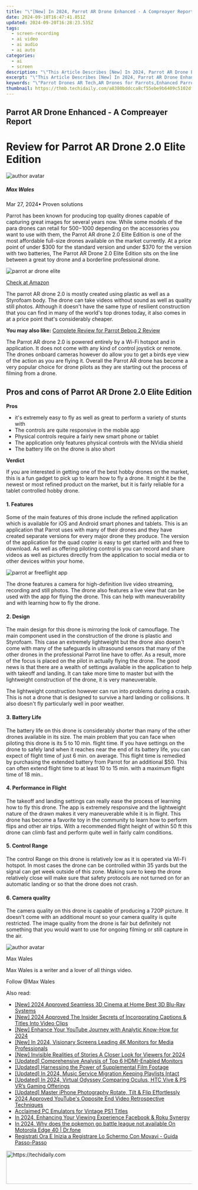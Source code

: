 ```yaml
---
title: "\"[New] In 2024, Parrot AR Drone Enhanced - A Compreayer Report\""
date: 2024-09-18T16:47:41.851Z
updated: 2024-09-20T16:28:23.535Z
tags: 
  - screen-recording
  - ai video
  - ai audio
  - ai auto
categories: 
  - ai
  - screen
description: "\"This Article Describes [New] In 2024, Parrot AR Drone Enhanced - A Compreayer Report\""
excerpt: "\"This Article Describes [New] In 2024, Parrot AR Drone Enhanced - A Compreayer Report\""
keywords: "\"Parrot Drones AR Tech,AR Drones for Parrots,Enhanced Parrot Drones,Parrot Drone VR Experience,Parrot AR Aerial Surveillance,AR-Enhanced Bird Drones,Advanced Parrot Flight Drones\""
thumbnail: https://thmb.techidaily.com/a8380bddcca8cf55ebe9b6409c5102df744a27a7ccc7e054a06e6cf78ab12144.png
---
```


## Parrot AR Drone Enhanced - A Compreayer Report

# Review for Parrot AR Drone 2.0 Elite Edition

![author avatar](https://images.wondershare.com/filmora/article-images/max-wales-author.jpg)

##### Max Wales

 Mar 27, 2024• Proven solutions

 Parrot has been known for producing top quality drones capable of capturing great images for several years now. While some models of the para drones can retail for $500-$1000 depending on the accessories you want to use with them, the Parrot AR drone 2.0 Elite Edition is one of the most affordable full-size drones available on the market currently. At a price point of under $300 for the standard version and under $370 for the version with two batteries, The Parrot AR Drone 2.0 Elite Edition sits on the line between a great toy drone and a borderline professional drone.

![parrot ar drone elite](https://images.wondershare.com/filmora/article-images/parrot-ar-drone-elite.jpg)

[Check at Amazon](https://www.amazon.com/gp/product/B01JNWLO14/ref=as%5Fli%5Ftl?ie=UTF8&tag=vs-flora-20&camp=1789&creative=9325&linkCode=as2&creativeASIN=B01JNWLO14&linkId=75a457e4caf0a07b5d6a970a0cc00258)

 The parrot AR drone 2.0 is mostly created using plastic as well as a Styrofoam body. The drone can take videos without sound as well as quality still photos. Although it doesn't have the same type of resilient construction that you can find in many of the world's top drones today, it also comes in at a price point that's considerably cheaper.

**You may also like:** [Complete Review for Parrot Bebop 2 Review](https://tools.techidaily.com/wondershare/filmora/download/)

 The Parrot AR drone 2.0 is powered entirely by a Wi-Fi hotspot and in application. It does not come with any kind of control joystick or remote. The drones onboard cameras however do allow you to get a birds eye view of the action as you are flying it. Overall the Parrot AR drone has become a very popular choice for drone pilots as they are starting out the process of filming from a drone.

## Pros and cons of Parrot AR Drone 2.0 Elite Edition

**Pros**

* it's extremely easy to fly as well as great to perform a variety of stunts with
* The controls are quite responsive in the mobile app
* Physical controls require a fairly new smart phone or tablet
* The application only features physical controls with the NVidia shield
* The battery life on the drone is also short

**Verdict**

 If you are interested in getting one of the best hobby drones on the market, this is a fun gadget to pick up to learn how to fly a drone. It might it be the newest or most refined product on the market, but it is fairly reliable for a tablet controlled hobby drone.

#### 1\.  Features

 Some of the main features of this drone include the refined application which is available for iOS and Android smart phones and tablets. This is an application that Parrot uses with many of their drones and they have created separate versions for every major drone they produce. The version of the application for the quad copter is easy to get started with and free to download. As well as offering piloting control is you can record and share videos as well as pictures directly from the application to social media or to other devices within your home.

![parrot ar freeflight app](https://images.wondershare.com/filmora/article-images/parrot-ar-free-flight-app.png)

 The drone features a camera for high-definition live video streaming, recording and still photos. The drone also features a live view that can be used with the app for flying the drone. This can help with maneuverability and with learning how to fly the drone.

#### 2\.  Design

 The main design for this drone is mirroring the look of camouflage. The main component used in the construction of the drone is plastic and Styrofoam. This case an extremely lightweight but the drone also doesn't come with many of the safeguards in ultrasound sensors that many of the other drones in the professional Parrot line have to offer. As a result, more of the focus is placed on the pilot in actually flying the drone. The good news is that there are a wealth of settings available in the application to help with takeoff and landing. It can take more time to master but with the lightweight construction of the drone, it is very maneuverable.

 The lightweight construction however can run into problems during a crash. This is not a drone that is designed to survive a hard landing or collisions. It also doesn't fly particularly well in poor weather.

#### 3\.  Battery Life

 The battery life on this drone is considerably shorter than many of the other drones available in its size. The main problem that you can face when piloting this drone is its 5 to 10 min. flight time. If you have settings on the drone to safely land when it reaches near the end of its battery life, you can expect of flight time of just 6 min. on average. This flight time is remedied by purchasing the extended battery from Parrot for an additional $50\. This can often extend flight time to at least 10 to 15 min. with a maximum flight time of 18 min..

#### 4\.  Performance in Flight

 The takeoff and landing settings can really ease the process of learning how to fly this drone. The app is extremely responsive and the lightweight nature of the drawn makes it very maneuverable while it is in flight. This drone has become a favorite toy in the community to learn how to perform flips and other air trips. With a recommended flight height of within 50 ft this drone can climb fast and perform quite well in fairly calm conditions.

#### 5\.  Control Range

 The control Range on this drone is relatively low as it is operated via Wi-Fi hotspot. In most cases the drone can be controlled within 35 yards but the signal can get week outside of this zone. Making sure to keep the drone relatively close will make sure that safety protocols are not turned on for an automatic landing or so that the drone does not crash.

#### 6\.  Camera quality

 The camera quality on this drone is capable of producing a 720P picture. It doesn't come with an additional mount so your camera quality is quite restricted. The image quality from the drone is fair but definitely not something that you would want to use for ongoing filming or still capture in the air.

![author avatar](https://images.wondershare.com/filmora/article-images/max-wales-author.jpg)

Max Wales

Max Wales is a writer and a lover of all things video.

Follow @Max Wales


<ins class="adsbygoogle"
     style="display:block"
     data-ad-format="autorelaxed"
     data-ad-client="ca-pub-7571918770474297"
     data-ad-slot="1223367746"></ins>



<ins class="adsbygoogle"
     style="display:block"
     data-ad-client="ca-pub-7571918770474297"
     data-ad-slot="8358498916"
     data-ad-format="auto"
     data-full-width-responsive="true"></ins>


<span class="atpl-alsoreadstyle">Also read:</span>
<div><ul>
<li><a href="https://article-files.techidaily.com/new-2024-approved-seamless-3d-cinema-at-home-best-3d-blu-ray-systems/"><u>[New] 2024 Approved Seamless 3D Cinema at Home Best 3D Blu-Ray Systems</u></a></li>
<li><a href="https://article-files.techidaily.com/new-2024-approved-the-insider-secrets-of-incorporating-captions-and-titles-into-video-clips/"><u>[New] 2024 Approved The Insider Secrets of Incorporating Captions & Titles Into Video Clips</u></a></li>
<li><a href="https://youtube-webster.techidaily.com/nhance-your-youtube-journey-with-analytic-know-how-for-2024/"><u>[New] Enhance Your YouTube Journey with Analytic Know-How for 2024</u></a></li>
<li><a href="https://article-files.techidaily.com/new-in-2024-visionary-screens-leading-4k-monitors-for-media-professionals/"><u>[New] In 2024, Visionary Screens Leading 4K Monitors for Media Professionals</u></a></li>
<li><a href="https://instagram-clips.techidaily.com/new-invisible-realities-of-stories-a-closer-look-for-viewers-for-2024/"><u>[New] Invisible Realities of Stories A Closer Look for Viewers for 2024</u></a></li>
<li><a href="https://extra-lessons.techidaily.com/updated-comprehensive-analysis-of-top-6-hdmi-enabled-monitors/"><u>[Updated] Comprehensive Analysis of Top 6 HDMI-Enabled Monitors</u></a></li>
<li><a href="https://article-files.techidaily.com/updated-harnessing-the-power-of-supplemental-film-footage/"><u>[Updated] Harnessing the Power of Supplemental Film Footage</u></a></li>
<li><a href="https://article-files.techidaily.com/updated-in-2024-music-service-migration-keeping-playlists-intact/"><u>[Updated] In 2024, Music Service Migration Keeping Playlists Intact</u></a></li>
<li><a href="https://fox-friendly.techidaily.com/updated-in-2024-virtual-odyssey-comparing-oculus-htc-vive-and-ps-vrs-gaming-offerings/"><u>[Updated] In 2024, Virtual Odyssey Comparing Oculus, HTC Vive & PS VR’s Gaming Offerings</u></a></li>
<li><a href="https://article-files.techidaily.com/updated-master-iphone-photography-rotate-tilt-and-flip-effortlessly/"><u>[Updated] Master iPhone Photography Rotate, Tilt & Flip Effortlessly</u></a></li>
<li><a href="https://youtube-sure.techidaily.com/approved-youtubes-opposite-end-video-retrospective-techniques/"><u>2024 Approved YouTube's Opposite End Video Retrospective Techniques</u></a></li>
<li><a href="https://screen-video-capture.techidaily.com/acclaimed-pc-emulators-for-vintage-ps1-titles/"><u>Acclaimed PC Emulators for Vintage PS1 Titles</u></a></li>
<li><a href="https://facebook-video-content.techidaily.com/in-2024-enhancing-your-viewing-experience-facebook-and-roku-synergy/"><u>In 2024, Enhancing Your Viewing Experience Facebook & Roku Synergy</u></a></li>
<li><a href="https://android-pokemon-go.techidaily.com/in-2024-why-does-the-pokemon-go-battle-league-not-available-on-motorola-edge-40-drfone-by-drfone-virtual-android/"><u>In 2024, Why does the pokemon go battle league not available On Motorola Edge 40 | Dr.fone</u></a></li>
<li><a href="https://blog-min.techidaily.com/registrati-ora-e-inizia-a-registrare-lo-schermo-con-movavi-guida-passo-passo/"><u>Registrati Ora E Inizia a Registrare Lo Schermo Con Movavi - Guida Passo-Passo</u></a></li>
</ul></div>

<!-- affiliate ads begin -->
<a href="https://appsumo.8odi.net/c/5597632/2111968/7443" target="_top" id="2111968">
  <img src="//a.impactradius-go.com/display-ad/7443-2111968" border="0" alt="https://techidaily.com" width="728" height="90"/>
</a>
<img height="0" width="0" src="https://appsumo.8odi.net/i/5597632/2111968/7443" style="position:absolute;visibility:hidden;" border="0" />
<!-- affiliate ads end -->

